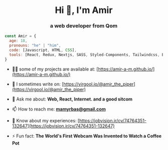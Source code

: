 
<h1 align="center">Hi 👋, I'm Amir</h1>
<h3 align="center">a web developer from Qom</h3>


```js
const Amir = {
  age: 18,
  pronouns: "he" | "him",
  code: [Javascript, HTML, CSS],
  tools: [React, Redux, Nextjs, SASS, Styled-Components, Tailwindcss, Bootstrap, Gulp],
}
```

- 👨‍💻 some of my projects are available at: [https://amir-a-m.github.io/](https://amir-a-m.github.io/)

- 📝 I sometimes write on: [https://virgool.io/@amir_the_piper](https://virgool.io/@amir_the_piper)

- 💬 Ask me about: **Web, React, Internet. and a good sitcom**

- 📫 How to reach me: **mamyrbas@gmail.com**

- 📄 Know about my experiences: [https://jobvision.ir/cv/74764351-132647](https://jobvision.ir/cv/74764351-132647)

- ⚡ Fun fact: **The World's First Webcam Was Invented to Watch a Coffee Pot**


